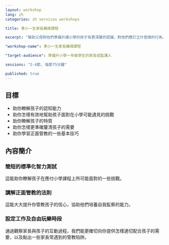 ```yaml
---
layout: workshop
lang: zh
categories: zh services workshops

title: 準小一生家長輔導課程

excerpt: "幫助父母對他們準備升讀小學的孩子有更深層的認識，對他們應訂立什麼樣的行為、學習目標。"

"workshop-name": 準小一生家長輔導課程

"target-audience": 準備升小學一年級學生的家長或監護人

sessions: "2-4節, 每節75分鐘"

published: true
---
```


## 目標
* 助你瞭解孩子的認知能力
* 助你怎樣有效地幫助孩子面對在小學可能遇見的挑戰
* 助你瞭解孩子的特質
* 助你怎樣更準確釐清孩子的需要
* 助你學習正面管教的一些基本技巧

## 內容簡介

### 簡短的標準化智力測試
這能助你瞭解孩子在應付小學課程上所可能面對的一些挑戰。

### 講解正面管教的法則
這能大大提升你管教孩子的信心，協助他們培養自我監察的能力。

### 設定工作及自由玩樂時段
通過觀察家長與孩子的互動過程，我們能更確切向你提供怎樣適切配合孩子的需要，以及點出一些家長常遇到的管教陷阱。
